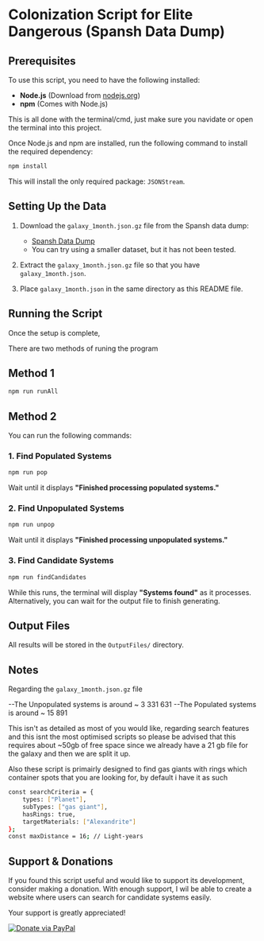 # Colonization Script for Elite Dangerous (Spansh Data Dump)

## Prerequisites

To use this script, you need to have the following installed:

- **Node.js** (Download from [nodejs.org](https://nodejs.org/))
- **npm** (Comes with Node.js)

This is all done with the terminal/cmd, just make sure you navidate or open the terminal into this project.

Once Node.js and npm are installed, run the following command to install the required dependency:

```sh
npm install
```

This will install the only required package: `JSONStream`.

## Setting Up the Data

1. Download the `galaxy_1month.json.gz` file from the Spansh data dump:

   - [Spansh Data Dump](https://www.spansh.co.uk/dumps)
   - You can try using a smaller dataset, but it has not been tested.

2. Extract the `galaxy_1month.json.gz` file so that you have `galaxy_1month.json`.

3. Place `galaxy_1month.json` in the same directory as this README file.

## Running the Script

Once the setup is complete,

There are two methods of runing the program

## Method 1

```sh
npm run runAll
```

## Method 2

You can run the following commands:

### 1. Find Populated Systems

```sh
npm run pop
```

Wait until it displays **"Finished processing populated systems."**

### 2. Find Unpopulated Systems

```sh
npm run unpop
```

Wait until it displays **"Finished processing unpopulated systems."**

### 3. Find Candidate Systems

```sh
npm run findCandidates
```

While this runs, the terminal will display **"Systems found"** as it processes. Alternatively, you can wait for the output file to finish generating.

## Output Files

All results will be stored in the `OutputFiles/` directory.

## Notes

Regarding the `galaxy_1month.json.gz` file

--The Unpopulated systems is around ~ 3 331 631
--The Populated systems is around ~ 15 891

This isn't as detailed as most of you would like, regarding search features and this isnt the most optimised scripts so please be advised that this requires about ~50gb of free space since we already have a 21 gb file for the galaxy and then we are split it up.

Also these script is primairly designed to find gas giants with rings which container spots that you are looking for, by default i have it as such

```sh
const searchCriteria = {
    types: ["Planet"],
    subTypes: ["gas giant"],
    hasRings: true,
    targetMaterials: ["Alexandrite"]
};
const maxDistance = 16; // Light-years
```

## Support & Donations

If you found this script useful and would like to support its development, consider making a donation. With enough support, I wil be able to create a website where users can search for candidate systems easily.

Your support is greatly appreciated!

[![Donate via PayPal](https://www.paypalobjects.com/en_US/i/btn/btn_donate_LG.gif)](https://www.paypal.com/donate/?hosted_button_id=Z28EZMHG4CG5A)
